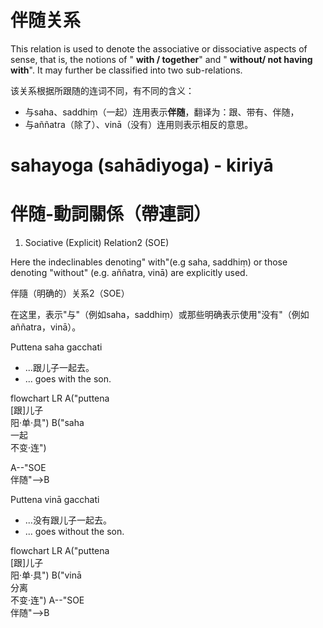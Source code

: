 # 伴随关系

This relation is used to denote the associative or dissociative aspects of sense, that is, the notions of " **with / together**" and " **without/ not having with**". It may further be classified into two sub-relations.

该关系根据所跟随的连词不同，有不同的含义：
- 与saha、saddhiṃ（一起）连用表示**伴随**，翻译为：跟、带有、伴随，
- 与aññatra（除了）、vinā（没有）连用则表示相反的意思。

# sahayoga (sahādiyoga) - kiriyā

# 伴随-動詞關係（帶連詞）

1. Sociative (Explicit) Relation2 (SOE)
 
 Here the indeclinables denoting" with"(e.g saha, saddhiṃ) or those denoting "without" (e.g. aññatra, vinā) are explicitly used.

 伴隨（明确的）关系2（SOE）
 
 在这里，表示"与"（例如saha，saddhiṃ）或那些明确表示使用"没有"（例如aññatra，vinā）。

Puttena saha gacchati 
- ...跟儿子一起去。
- ... goes with the son.
<div class="mermaid">
flowchart LR
A("puttena<br/>[跟]儿子<br/>阳·单·具")
B("saha<br/>一起<br/>不变·连")

A--"SOE<br>伴随"-->B
</div>

Puttena vinā gacchati 
- ...没有跟儿子一起去。
- ... goes without the son.

<div class="mermaid">
flowchart LR
A("puttena<br/>[跟]儿子<br/>阳·单·具")
B("vinā<br/>分离<br/>不变·连")
A--"SOE<br>伴随"-->B
</div>
